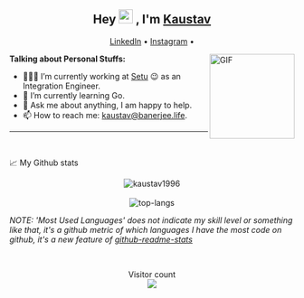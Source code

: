 <h2 align="center">Hey <img src="https://media.giphy.com/media/hvRJCLFzcasrR4ia7z/giphy.gif" width="25px"> , I'm <a href="https://banerjee.life">Kaustav</a></h2>
<p align="center">
  <a href="https://www.linkedin.com/in/kaustav-banerjee-4b5053119/">LinkedIn</a> •
  <a href="https://www.instagram.com/kaustav_banerg/">Instagram</a> •
</p>

<img align="right" height="150rem" alt="GIF" src="https://media4.giphy.com/media/RbDKaczqWovIugyJmW/200w.webp?cid=ecf05e47yrznhyd4w1cnwbe3hlilpmls3c0mrsymhdzmzp5z&rid=200w.webp" />

**Talking about Personal Stuffs:**

- 👨🏽‍💻  I’m currently working at [Setu](https://setu.co) :wink: as an Integration Engineer.
- 🌱  I’m currently learning Go. 
- 💬  Ask me about anything, I am happy to help.
- 📫  How to reach me: kaustav@banerjee.life.

***

 <br>

📈 My Github stats <br />
<p align="center">
  <img src="https://github-readme-stats.vercel.app/api?username=kaustav1996&theme=dark&show_icons=true" alt="kaustav1996" />  
  <br />
  <br />
  <img src="https://github-readme-stats.vercel.app/api/top-langs/?username=kaustav1996&layout=compact&theme=dark" alt="top-langs" />
</p>

*NOTE: 'Most Used Languages' does not indicate my skill level or something like that, it's a github metric of which languages I have the most code on github, it's a new feature of [github-readme-stats](https://github.com/anuraghazra/github-readme-stats)*

<br>

<p align="center"> 
  Visitor count<br>
  <img src="https://profile-counter.glitch.me/kaustav1996/count.svg" />
</p>
